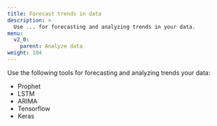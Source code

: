 ```yaml
---
title: Forecast trends in data
description: >
  Use ... for forecasting and analyzing trends in your data.
menu:
  v2_0:
    parent: Analyze data
weight: 104
---
```


Use the following tools for forecasting and analyzing trends your data:

- Prophet
- LSTM
- ARIMA
- Tensorflow
- Keras